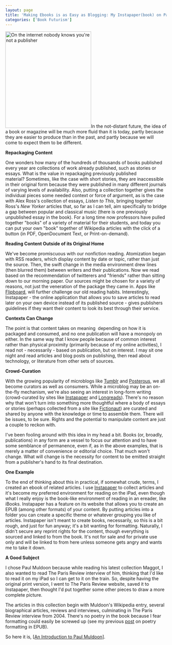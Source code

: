 ```yaml
---
layout: page
title: 'Making Ebooks is as Easy as Blogging: My Instapaper(book) on Paul Muldoon'
categories: ['Book Futurism']
---
```

<a href="/assets/img/uploads/2012/05/Internet_dog_pub-268x3001.jpg"><img class="alignleft size-full wp-image-949" src="/assets/img/uploads/2012/05/Internet_dog_pub-268x3001.jpg" alt="On the internet nobody knows you're not a publisher" width="268" height="300" /></a>In the not-distant future, the idea of a book or magazine will be much more fluid than it is today, partly because they are easier to produce than in the past, and partly because we will come to expect them to be different.

<strong>Repackaging Content</strong>

One wonders how many of the hundreds of thousands of books published every year are collections of work already published, such as stories or essays. What is the value in repackaging previously published material? Sometimes, like the case with short stories, they are inaccessible in their original form because they were published in many different journals of varying levels of availability. Also, putting a collection together gives the individual pieces some needed context or force of argument, as is the case with Alex Ross's collection of essays, <em>Listen to This</em>, bringing together Ross's <em>New Yorker</em> articles that, so far as I can tell, aim specifically to bridge a gap between popular and classical music (there is one previously unpublished essay in the book). For a long time now professors have pulled together "books" of a variety of material for their students, and today you can put your own "book" together of Wikipedia articles with the click of a button (in PDF, OpenDocument Text, or Print-on-demand).

<strong>Reading Content Outside of its Original Home</strong>

We've become promiscuous with our nonfiction reading. Atomization began with RSS readers, which display content by date or topic, rather than just the source. Then, the swift change in the media environment drew lines (then blurred them) between writers and their publications. Now we read based on the recommendation of twitterers and "friends" rather than sitting down to our morning paper. Our sources might be chosen for a variety of reasons, not just the veneration of the package they came in. Apps like <a href="http://www.flipboard.com/">Flipboard</a>, will further challenge our old reading habits. Interestingly, Instapaper - the online application that allows you to save articles to read later on your own device instead of its published source - gives publishers guidelines if they want their content to look its best through their service.

<strong>Contexts Can Change</strong>

The point is that content takes on meaning  depending on how it is packaged and consumed, and no one publication will have a monopoly on either. In the same way that I know people because of common interest rather than physical proximity (primarily because of my online activities), I read not - necessarily - based on publication, but on interest. I may sit one night and read articles and blog posts on publishing, then read about technology, or literature from other sets of sources.

<strong>Crowd-Curation</strong>

With the growing popularity of microblogs like <a href="http://www.tumblr.com/">Tumblr</a> and <a href="http://posterous.com">Posterous</a>, we all become curators as well as consumers. While a microblog may be an on-the-fly mechanism, we're also seeing an interest in long-form writing (crowd-curated by sites like <a href="http://www.instapaper.com/browse">Instapaper</a> and <a href="http://longreads.com/">Longreads</a>). There's no reason why that won't turn into something more thoughtful where a body of essays or stories (perhaps collected from a site like <a href="http://www.fictionaut.com/">Fictionaut</a>) are curated and shared by anyone with the knowledge or time to assemble them. There will be issues, to be sure. Rights and the potential to manipulate content are just a couple to reckon with.

I've been fooling around with this idea in my head a bit. Books (or, broadly, publications) in any form are a vessel to focus our attention and to have some semblance of permanence, even if, as in the above examples, that is merely a matter of convenience or editorial choice. That much won't change. What will change is the necessity for content to be emitted straight from a publisher's hand to its final destination.

<strong>One Example</strong>

To the end of thinking about this in practical, if somewhat crude, terms, I created an ebook of related articles. I use <a href="http://www.instapaper.com">Instapaper</a> to collect articles and it's become my preferred environment for reading on the iPad, even though what I really enjoy is the book-like environment of reading in an ereader, like iBooks. Instapaper has a feature on its website that allows you to create an EPUB (among other formats) of your content. By putting articles into a folder you can create a specific theme or whatever grouping you like of articles. Instapaper isn't meant to create books, necessarily, so this is a bit rough, and just for fun anyway; it's a bit wanting for formatting. Naturally, I didn't secure any reprint rights for the content, though everything is sourced and linked to from the book. It's not for sale and for private use only and will be linked to from here unless someone gets angry and wants me to take it down.

<strong>A Good Subject</strong>

I chose Paul Muldoon because while reading his latest collection Maggot, I also wanted to read The Paris Review interview of him, thinking that I'd like to read it on my iPad so I can get to it on the train. So, despite having the original print version, I went to The Paris Review website, saved it to Instapaper, then thought I'd put together some other pieces to draw a more complete picture.

The articles in this collection begin with Muldoon's Wikipedia entry, several biographical articles, reviews and interviews, culminating in The Paris Review interview from 2004. There's no poetry in the book because I fear formatting could easily be screwed up (see my previous <a href="http://ageofsand.com/2010/10/can-we-trust-poetry-ebooks-the-case-of-allen-ginsbergs-collected-poems/">post</a> on poetry formatting in EPUB).

So here it is, [<a href="http://ageofsand.com/documents/Instapaper(book) - Introduction to Paul Muldoon.epub.zip">An Introduction to Paul Muldoon</a>].

